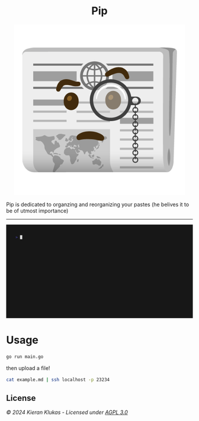 <h1 align="center">Pip</h1>

<p align="center">
  <img width="460" height="460" src="https://github.com/kcoderhtml/pip/raw/master/.github/images/logo.png">
</p>

Pip is dedicated to organzing and reorganizing your pastes (he belives it to be of utmost importance)

---

![gif of the program in action](https://github.com/kcoderhtml/pip/raw/master/.github/images/out.gif)

# Usage

```bash
go run main.go
```

then upload a file!

```bash
cat example.md | ssh localhost -p 23234
```

## License

_© 2024 Kieran Klukas - Licensed under [AGPL 3.0](LICENSE.md)_  